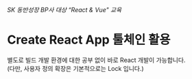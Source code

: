 ###### SK 동반성장 BP사 대상 “React & Vue" 교육

# Create React App 툴체인 활용

별도로 빌드 개발 환경에 대한 공부 없이 바로 React 개발이 가능합니다.  
(다만, 사용자 정의 확장은 기본적으로는 Lock 입니다.)
